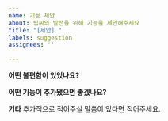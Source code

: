 ```yaml
---
name: 기능 제안
about: 팁씨의 발전을 위해 기능을 제안해주세요
title: "[제안] "
labels: suggestion
assignees: ''

---
```


**어떤 불편함이 있었나요?**


**어떤 기능이 추가됐으면 좋겠나요?**


**기타**
추가적으로 적어주실 말씀이 있다면 적어주세요.
